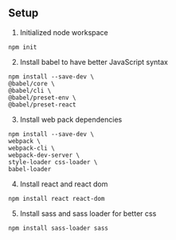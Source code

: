 ## Setup
1. Initialized node workspace
```
npm init
```

2. Install babel to have better JavaScript syntax
```
npm install --save-dev \
@babel/core \
@babel/cli \
@babel/preset-env \
@babel/preset-react
```

3. Install web pack dependencies
```
npm install --save-dev \
webpack \
webpack-cli \
webpack-dev-server \
style-loader css-loader \
babel-loader
```

4. Install react and react dom
```
npm install react react-dom
```

5. Install sass and sass loader for better css
```
npm install sass-loader sass
```